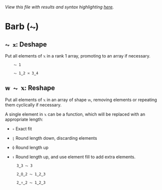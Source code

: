 *View this file with results and syntax highlighting [here](https://mlochbaum.github.io/BQN/help/deshape_reshape.html).*

# Barb (`⥊`)

## `⥊ 𝕩`: Deshape

Put all elements of `𝕩` in a rank 1 array, promoting to an array if necessary.

        ⥊ 1

        ⥊ 1‿2 ≍ 3‿4



## `𝕨 ⥊ 𝕩`: Reshape

Put all elements of `𝕩` in an array of shape `𝕨`, removing elements or repeating them cyclically if necessary.

A single element in `𝕩` can be a function, which will be replaced with an appropriate length:
- `∘` Exact fit
- `⌊` Round length down, discarding elements
- `⌽` Round length up
- `↑` Round length up, and use element fill to add extra elements.

        3‿3 ⥊ 3

        2‿⌽‿2 ⥊ 1‿2‿3

        2‿↑‿2 ⥊ 1‿2‿3
